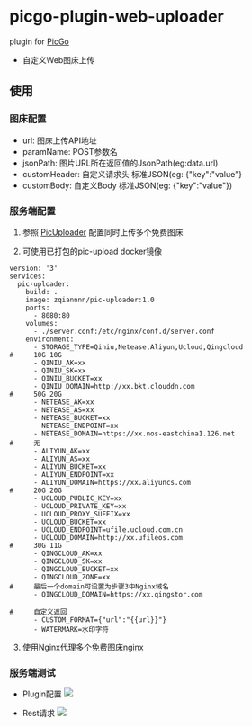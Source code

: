 # picgo-plugin-web-uploader

plugin for [PicGo](https://github.com/Molunerfinn/PicGo)

- 自定义Web图床上传

## 使用

### 图床配置

- url: 图床上传API地址
- paramName: POST参数名
- jsonPath: 图片URL所在返回值的JsonPath(eg:data.url)
- customHeader: 自定义请求头 标准JSON(eg: {"key":"value"}
- customBody: 自定义Body 标准JSON(eg: {"key":"value"})

### 服务端配置

1. 参照 [PicUploader](https://github.com/xiebruce/PicUploader) 配置同时上传多个免费图床

2. 可使用已打包的pic-upload docker镜像
```
version: '3'
services:
  pic-uploader:
    build: .
    image: zqiannnn/pic-uploader:1.0
    ports:
      - 8080:80
    volumes:
      - ./server.conf:/etc/nginx/conf.d/server.conf
    environment:
      - STORAGE_TYPE=Qiniu,Netease,Aliyun,Ucloud,Qingcloud
#     10G 10G
      - QINIU_AK=xx
      - QINIU_SK=xx
      - QINIU_BUCKET=xx
      - QINIU_DOMAIN=http://xx.bkt.clouddn.com
#     50G 20G
      - NETEASE_AK=xx
      - NETEASE_AS=xx
      - NETEASE_BUCKET=xx
      - NETEASE_ENDPOINT=xx
      - NETEASE_DOMAIN=https://xx.nos-eastchina1.126.net
#     无
      - ALIYUN_AK=xx
      - ALIYUN_AS=xx
      - ALIYUN_BUCKET=xx
      - ALIYUN_ENDPOINT=xx
      - ALIYUN_DOMAIN=https://xx.aliyuncs.com
#     20G 20G
      - UCLOUD_PUBLIC_KEY=xx
      - UCLOUD_PRIVATE_KEY=xx
      - UCLOUD_PROXY_SUFFIX=xx
      - UCLOUD_BUCKET=xx
      - UCLOUD_ENDPOINT=ufile.ucloud.com.cn
      - UCLOUD_DOMAIN=http://xx.ufileos.com
#     30G 11G
      - QINGCLOUD_AK=xx
      - QINGCLOUD_SK=xx
      - QINGCLOUD_BUCKET=xx
      - QINGCLOUD_ZONE=xx
#     最后一个domain可设置为步骤3中Nginx域名
      - QINGCLOUD_DOMAIN=https://xx.qingstor.com

#     自定义返回
      - CUSTOM_FORMAT={"url":"{{url}}"}
      - WATERMARK=水印字符
```

3. 使用Nginx代理多个免费图床[nginx](https://www.xiebruce.top/644.html)

### 服务端测试
- Plugin配置
![](https://img.yuki.xin/2019/07/01/f2c7c902b2d02e1ad9bdcb929a83dd0d.png)

- Rest请求
![](https://i.loli.net/2019/02/27/5c76458ce03e7.png)

